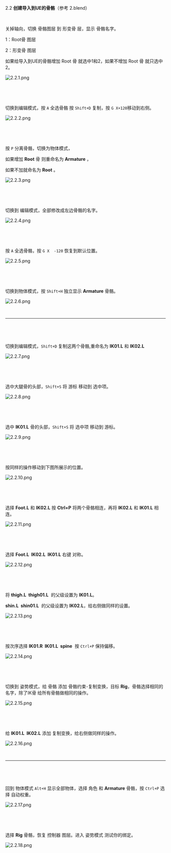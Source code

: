 2.2 **创建导入到UE的骨骼**（参考 2.blend）

&nbsp;

关掉轴向，切换 骨骼图层 到 形变骨 层，显示 骨骼名字。

1：Root骨 图层

2：形变骨 图层

如果给导入到UE的骨骼增加 Root 骨 就选中1和2，如果不增加 Root 骨 就只选中2。

![2.2.1.png](../../_resources/2.2.1.png)

&nbsp;

&nbsp;

切换到编辑模式，按 `A` 全选骨骼 按 `Shift+D` 复制，按 `G X+120`移动到右侧。

![2.2.2.png](../../_resources/2.2.2.png)

&nbsp;

&nbsp;

按 `P` 分离骨骼，切换为物体模式，

如果增加 **Root** 骨 则重命名为 **Armature** ，

如果不加就命名为 **Root** 。

![2.2.3.png](../../_resources/2.2.3.png)

&nbsp;

&nbsp;

切换到 编辑模式，全部修改成左边骨骼的名字。

![2.2.4.png](../../_resources/2.2.4.png)

&nbsp;

&nbsp;

按 `A` 全选骨骼，按 `G X  -120` 恢复到默认位置。

![2.2.5.png](../../_resources/2.2.5.png)

&nbsp;

&nbsp;

切换到物体模式，按 `Shift+H` 独立显示 **Armature** 骨骼。

![2.2.6.png](../../_resources/2.2.6.png)

&nbsp;

* * *

&nbsp;

&nbsp;

切换到编辑模式，`Shift+D` 复制这两个骨骼,重命名为 **IK01.L** 和 **IK02.L**

![2.2.7.png](../../_resources/2.2.7.png)

&nbsp;

&nbsp;

选中大腿骨的头部，`Shift+S` 将 游标 移动到 选中项。

![2.2.8.png](../../_resources/2.2.8.png)

&nbsp;

&nbsp;

选中 **IK01.L** 骨的头部，`Shift+S` 将 选中项 移动到 游标。

![2.2.9.png](../../_resources/2.2.9.png)

&nbsp;

&nbsp;

按同样的操作移动到下图所展示的位置。

![2.2.10.png](../../_resources/2.2.10.png)

&nbsp;

&nbsp;

选择 **Foot.L** 和 **IK02.L** 按 **Ctrl+P** 将两个骨骼相连，再将 **IK02.L** 和 **IK01.L** 相连。

![2.2.11.png](../../_resources/2.2.11.png)

&nbsp;

&nbsp;

选择 **Foot.L  IK02.L  IK01.L** 右键 对称。

![2.2.12.png](../../_resources/2.2.12.png)

&nbsp;

&nbsp;

将 **thigh.L  thigh01.L**  的父级设置为 **IK01.L**。

**shin.L  shin01.L**  的父级设置为 **IK02.L**，给右侧做同样的设置。

![2.2.13.png](../../_resources/2.2.13.png)

&nbsp;

&nbsp;

按次序选择 **IK01.R  IK01.L  spine**  按 `Ctrl+P` 保持偏移。

![2.2.14.png](../../_resources/2.2.14.png)

&nbsp;

&nbsp;

切换到 姿势模式，给 骨骼 添加 骨骼约束-复制变换，目标 **Rig**，骨骼选择相同的名字，除了IK骨 给所有骨骼做相同的操作。

![2.2.15.png](../../_resources/2.2.15.png)

&nbsp;

&nbsp;

给 **IK01.L  IK02.L** 添加 复制变换，给右侧做同样的操作。

![2.2.16.png](../../_resources/2.2.16.png)

&nbsp;

* * *

&nbsp;

&nbsp;

回到 物体模式 `Alt+H` 显示全部物体，选择 角色 和 **Armature** 骨骼，按 `Ctrl+P` 选择 自动权重。

![2.2.17.png](../../_resources/2.2.17.png)

&nbsp;

&nbsp;

选择 **Rig** 骨骼，恢复 控制器 图层。进入 姿势模式 测试你的绑定。

![2.2.18.png](../../_resources/2.2.18.png)

&nbsp;